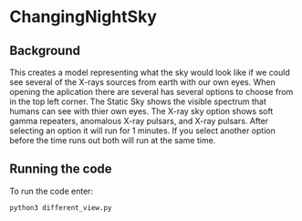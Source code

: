 # ChangingNightSky

## Background

This creates a model representing what the sky would look like if we could see several of the X-rays sources from earth with our own eyes. When opening the aplication there are several has several options to choose from in the top left corner. The Static Sky shows the visible spectrum that humans can see with thier own eyes. The X-ray sky option shows soft gamma repeaters, anomalous X-ray pulsars, and X-ray pulsars. After selecting an option it will run for 1 minutes. If you select another option before the time runs out both will run at the same time.

## Running the code

To run the code enter:

`python3 different_view.py`
